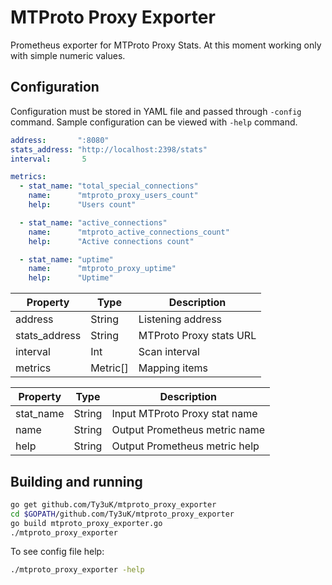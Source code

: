 # MTProto Proxy Exporter

Prometheus exporter for MTProto Proxy Stats. At this moment working only with simple numeric values.

## Configuration

Configuration must be stored in YAML file and passed through `-config` command.
Sample configuration can be viewed with `-help` command.

```yaml
address:       ":8080"
stats_address: "http://localhost:2398/stats"
interval:       5

metrics:
  - stat_name: "total_special_connections"
    name:      "mtproto_proxy_users_count"
    help:      "Users count"

  - stat_name: "active_connections"
    name:      "mtproto_active_connections_count"
    help:      "Active connections count"

  - stat_name: "uptime"
    name:      "mtproto_proxy_uptime"
    help:      "Uptime"
```

| Property      | Type     | Description             |
|---------------|----------|-------------------------|
| address       | String   | Listening address       |
| stats_address | String   | MTProto Proxy stats URL |
| interval      | Int      | Scan interval           |
| metrics       | Metric[] | Mapping items           |

| Property  | Type   | Description                   |
|-----------|--------|-------------------------------|
| stat_name | String | Input MTProto Proxy stat name |
| name      | String | Output Prometheus metric name |
| help      | String | Output Prometheus metric help |

## Building and running

```sh
go get github.com/Ty3uK/mtproto_proxy_exporter
cd $GOPATH/github.com/Ty3uK/mtproto_proxy_exporter
go build mtproto_proxy_exporter.go
./mtproto_proxy_exporter
```

To see config file help:

```sh
./mtproto_proxy_exporter -help
```
